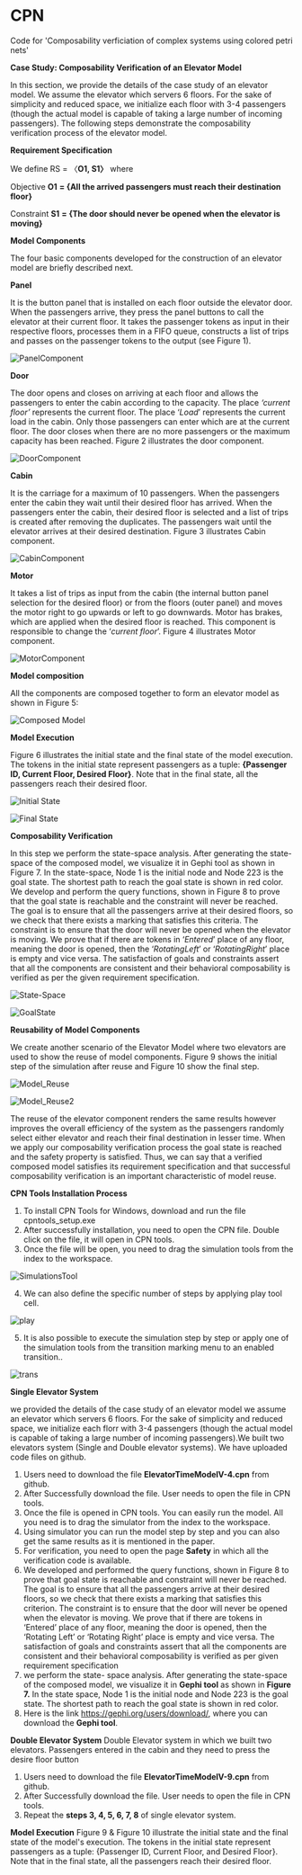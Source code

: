 # CPN
Code for 'Composability verficiation of complex systems using colored petri nets'

**Case Study: Composability Verification of an Elevator Model**

In this section, we provide the details of the case study of an elevator model. We assume the elevator which servers 6 floors. For the sake of simplicity and reduced space, we initialize each floor with 3-4 passengers (though the actual model is capable of taking a large number of incoming passengers). The following steps demonstrate the composability verification process of the elevator model.

**Requirement Specification**

We define RS = 〈**O1, S1〉** where

Objective **O1** **= {**All the arrived passengers must reach their destination floor**}**

Constraint **S1** **= {**The door should never be opened when the elevator is moving**}**

**Model Components**

The four basic components developed for the construction of an elevator model are briefly described next.

**Panel**

It is the button panel that is installed on each floor outside the elevator door. When the passengers arrive, they press the panel buttons to call the elevator at their current floor. It takes the passenger tokens as input in their respective floors, processes them in a FIFO queue, constructs a list of trips and passes on the passenger tokens to the output (see Figure 1). 

![PanelComponent](https://user-images.githubusercontent.com/86586703/123754287-288e1a80-d8d4-11eb-9d67-8c1b734a8f13.JPG)

**Door**

The door opens and closes on arriving at each floor and allows the passengers to enter the cabin according to the capacity. The place *‘current floor’* represents the current floor. The place ‘*Load*’ represents the current load in the cabin. Only those passengers can enter which are at the current floor. The door closes when there are no more passengers or the maximum capacity has been reached. Figure 2 illustrates the door component. 

![DoorComponent](https://user-images.githubusercontent.com/86586703/123754352-393e9080-d8d4-11eb-81a8-6cc27e0de67a.JPG)

**Cabin**

It is the carriage for a maximum of 10 passengers. When the passengers enter the cabin they wait until their desired floor has arrived. When the passengers enter the cabin, their desired floor is selected and a list of trips is created after removing the duplicates. The passengers wait until the elevator arrives at their desired destination. Figure 3 illustrates Cabin component. 

![CabinComponent](https://user-images.githubusercontent.com/86586703/123754403-478cac80-d8d4-11eb-9679-a02a00c1f405.JPG)

**Motor**

It takes a list of trips as input from the cabin (the internal button panel selection for the desired floor) or from the floors (outer panel) and moves the motor right to go upwards or left to go downwards. Motor has brakes, which are applied when the desired floor is reached. This component is responsible to change the ‘*current floor*’. Figure 4 illustrates Motor component. 

![MotorComponent](https://user-images.githubusercontent.com/86586703/123754462-5a06e600-d8d4-11eb-81ef-c36e5c2a5c15.JPG)

**Model composition**

All the components are composed together to form an elevator model as shown in Figure 5:

![Composed Model](https://user-images.githubusercontent.com/86586703/123754891-c84ba880-d8d4-11eb-9c22-dee2b6ab0db2.JPG)

**Model Execution**

Figure 6 illustrates the initial state and the final state of the model execution. The tokens in the initial state represent passengers as a tuple: **{Passenger ID, Current Floor, Desired Floor}**. Note that in the final state, all the passengers reach their desired floor. 

![Initial State](https://user-images.githubusercontent.com/86586703/123755660-938c2100-d8d5-11eb-9062-00f7fe5ccb52.JPG)

![Final State](https://user-images.githubusercontent.com/86586703/123755684-98e96b80-d8d5-11eb-8b2c-1d64b13e4a53.JPG)

**Composability Verification**

In this step we perform the state-space analysis. After generating the state-space of the composed model, we visualize it in Gephi tool as shown in Figure 7. In the state-space, Node 1 is the initial node and Node 223 is the goal state. The shortest path to reach the goal state is shown in red color. We develop and perform the query functions, shown in Figure 8 to prove that the goal state is reachable and the constraint will never be reached. The goal is to ensure that all the passengers arrive at their desired floors, so we check that there exists a marking that satisfies this criteria. The constraint is to ensure that the door will never be opened when the elevator is moving. We prove that if there are tokens in ‘*Entered*’ place of any floor, meaning the door is opened, then the ‘*RotatingLeft*’ or ‘*RotatingRight*’ place is empty and vice versa. The satisfaction of goals and constraints assert that all the components are consistent and their behavioral composability is verified as per the given requirement specification. 

![State-Space](https://user-images.githubusercontent.com/86586703/123756999-f3cf9280-d8d6-11eb-8ce1-97a257d22b8a.JPG)

![GoalState](https://user-images.githubusercontent.com/86586703/123757188-25e0f480-d8d7-11eb-92a5-c19c42b3ecae.JPG)

**Reusability of Model Components**

We create another scenario of the Elevator Model where two elevators are used to show the reuse of model components. Figure 9 shows the initial step of the simulation after reuse and Figure 10 show the final step. 

![Model_Reuse](https://user-images.githubusercontent.com/86586703/123757646-a0aa0f80-d8d7-11eb-8dd9-99b1880831f1.JPG)

![Model_Reuse2](https://user-images.githubusercontent.com/86586703/123757663-a56ec380-d8d7-11eb-9378-b941fd5f72fe.JPG)

The reuse of the elevator component renders the same results however improves the overall efficiency of the system as the passengers randomly select either elevator and reach their final destination in lesser time. When we apply our composability verification process the goal state is reached and the safety property is satisfied. Thus, we can say that a verified composed model satisfies its requirement specification and that successful composability verification is an important characteristic of model reuse. 


**CPN Tools Installation Process**
1. To install CPN Tools for Windows, download and run the file cpntools_setup.exe
2. After successfully installation, you need to open the CPN file. Double click on the file, it will open in CPN tools.
3. Once the file will be open, you need to drag the simulation tools from the index to the workspace.

![SimulationsTool](https://user-images.githubusercontent.com/86586703/123760713-8de50a00-d8da-11eb-82d9-8b2b08480123.JPG)

4. We can also define the specific number of steps by applying play tool cell.

![play](https://user-images.githubusercontent.com/86586703/123761268-15cb1400-d8db-11eb-889d-5921f9162568.JPG)

5. It is also possible to execute the simulation step by step or  apply one of the simulation tools from the transition marking menu to an enabled transition..

![trans](https://user-images.githubusercontent.com/86586703/123761418-3dba7780-d8db-11eb-86de-608ff81e006b.JPG)


**Single Elevator System**

we provided the details of the case study of an elevator model we assume an elevator which servers 6 floors. For the sake of simplicity and reduced space, we initialize each florr with 3-4 passengers (though the actual model is capable of taking a large number of incoming passengers).We built two elevators system (Single and Double elevator systems). We have uploaded code files on github.

1. Users need to download the file **ElevatorTimeModelV-4.cpn** from github. 
2. After Successfully download the file. User needs to open the file in CPN tools.
3. Once the file is opened in CPN tools. You can easily run the model. All you need is to drag the simulator from the index to the workspace.
4. Using simulator you can run the model step by step and you can also get the same results as it is mentioned in the paper.
5. For verification, you need to open the page **Safety** in which all the verification code is available.
6. We developed and performed the query functions, shown in Figure 8 to prove that goal state is reachable and constraint will never be reached. The goal is to ensure that all the passengers arrive at their desired floors, so we check that there exists a marking that satisfies this criterion. The constraint is to ensure that the door will never be opened when the elevator is moving. We prove that if there are tokens in ‘Entered’ place of any floor, meaning the door is opened, then the ‘Rotating Left’ or ‘Rotating Right’ place is empty and vice versa. The satisfaction of goals and constraints assert that all the components are consistent and their behavioral composability is verified as per given requirement specification 
7. we perform the state- space analysis. After generating the state-space of the composed model, we visualize it in **Gephi tool** as shown in **Figure 7.** In the state space, Node 1 is the initial node and Node 223 is the goal state. The shortest path to reach the goal state is shown in red color. 
8. Here is the link https://gephi.org/users/download/, where you can download the **Gephi tool**.

**Double Elevator System**
Double Elevator system in which we built two elevators. Passengers entered in the cabin and they need to press the desire floor button 
1. Users need to download the file **ElevatorTimeModelV-9.cpn** from github. 
2. After Successfully download the file. User needs to open the file in CPN tools.
3. Repeat the **steps 3, 4, 5, 6, 7, 8** of single elevator system.

**Model Execution**
Figure 9 & Figure 10 illustrate the initial state and the final state of the model's execution. The tokens in the initial state represent passengers as a tuple: {Passenger
ID, Current Floor, and Desired Floor}. Note that in the final state, all the passengers reach their desired floor.
